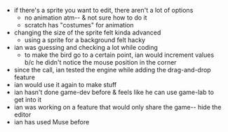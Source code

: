 - if there's a sprite you want to edit, there aren't a lot of options
  - no animation atm-- & not sure how to do it
  - scratch has "costumes" for animation
- changing the size of the sprite felt kinda advanced
  - using a sprite for a background felt hacky
- ian was guessing and checking a lot while coding
  - to make the bird go to a certain point, ian would increment values b/c he didn't notice the mouse position in the corner
- since the call, ian tested the engine while adding the drag-and-drop feature
- ian would use it again to make stuff
- ian hasn't done game-dev before & feels like he can use game-lab to get into it
- ian was working on a feature that would only share the game-- hide the editor
- ian has used Muse before